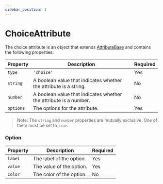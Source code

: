 ```yaml
---
sidebar_position: 1
---
```


# ChoiceAttribute

The choice attribute is an object that extends [AttributeBase](/docs/api-reference/attributes/base) and contains the following properties:

| Property | Description | Required |
|---|---|---|
| `type` | `'choice'` | Yes |
| `string` | A boolean value that indicates whether the attribute is a string. | No |
| `number` | A boolean value that indicates whether the attribute is a number. | No |
| `options` | The options for the attribute. | Yes |

> Note: The `string` and `number` properties are mutually exclusive. One of them must be set to `true`.

### Option

| Property | Description | Required |
|---|---|---|
| `label` | The label of the option. | Yes |
| `value` | The value of the option. | Yes |
| `color` | The color of the option. | No |
